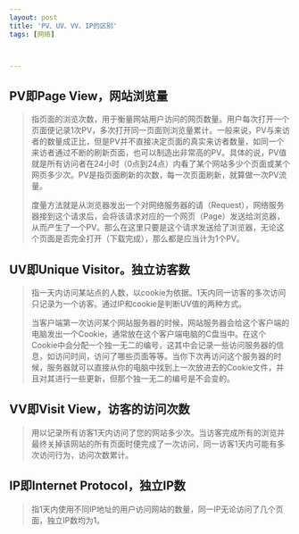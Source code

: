 ```yaml
---
layout: post
title: 'PV、UV、VV、IP的区别'
tags: [网络]



---
```


##  PV即Page View，网站浏览量

> 指页面的浏览次数，用于衡量网站用户访问的网页数量。用户每次打开一个页面便记录1次PV，多次打开同一页面则浏览量累计。一般来说，PV与来访者的数量成正比，但是PV并不直接决定页面的真实来访者数量，如同一个来访者通过不断的刷新页面，也可以制造出非常高的PV。具体的说，PV值就是所有访问者在24小时（0点到24点）内看了某个网站多少个页面或某个网页多少次。PV是指页面刷新的次数，每一次页面刷新，就算做一次PV流量。
>
> 度量方法就是从浏览器发出一个对网络服务器的请（Request），网络服务器接到这个请求后，会将该请求对应的一个网页（Page）发送给浏览器，从而产生了一个PV。那么在这里只要是这个请求发送给了浏览器，无论这个页面是否完全打开（下载完成），那么都是应当计为1个PV。

<!--more-->

##  UV即Unique Visitor。独立访客数

>指一天内访问某站点的人数，以cookie为依据。1天内同一访客的多次访问只记录为一个访客。通过IP和cookie是判断UV值的两种方式。
>
>当客户端第一次访问某个网站服务器的时候，网站服务器会给这个客户端的电脑发出一个Cookie，通常放在这个客户端电脑的C盘当中。在这个Cookie中会分配一个独一无二的编号，这其中会记录一些访问服务器的信息，如访问时间，访问了哪些页面等等。当你下次再访问这个服务器的时候，服务器就可以直接从你的电脑中找到上一次放进去的Cookie文件，并且对其进行一些更新，但那个独一无二的编号是不会变的。
>
>

##  VV即Visit View，访客的访问次数

> 用以记录所有访客1天内访问了您的网站多少次。当访客完成所有的浏览并最终关掉该网站的所有页面时便完成了一次访问，同一访客1天内可能有多次访问行为，访问次数累计。

##  IP即Internet Protocol，独立IP数

> 指1天内使用不同IP地址的用户访问网站的数量，同一IP无论访问了几个页面，独立IP数均为1。
